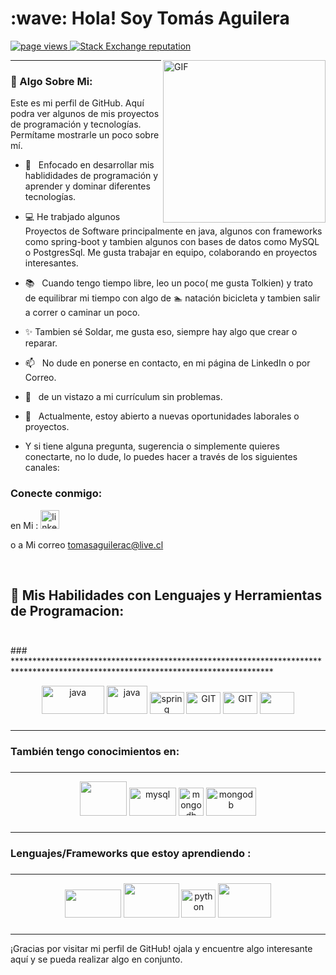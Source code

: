 <!-- encabezado-->
<h1 align="left" >:wave: Hola! Soy Tomás Aguilera </h1> 

<!--inicio cinta -->
<p align="left">
  <!--visitas de perfil-->
  <a href="https://github.com/TomasAguileraCastillo/TomasAguileraCastillo">
    <img src="https://komarev.com/ghpvc/?username=TomasAguileraCastillo" alt="page views" />
  </a>
    <!--stackoverflow-->
  <a href="https://stackoverflow.com/users/22093901">
    <img alt="Stack Exchange reputation" src="https://img.shields.io/stackexchange/stackoverflow/r/22093901?color=orange&label=reputation&logo=stackoverflow">
  </a>
</p>



<!--gif animado-->
<img align="right" alt="GIF" src="https://raw.githubusercontent.com/rahul-jha98/rahul-jha98/main/techstack.gif" width="260px"/>
<!--fin gif animado-->



---
<!--sobre mi -->
### 🧐 Algo Sobre Mi:

Este es mi perfil de GitHub. Aquí podra ver algunos de mis proyectos de programación y tecnologías. 
Permítame mostrarle un poco sobre mí.

- 🌱 &nbsp; Enfocado en desarrollar mis hablididades de programación y aprender y dominar diferentes tecnologías.
- 💻 He trabjado algunos Proyectos de Software principalmente en java, algunos con frameworks como spring-boot y tambien algunos con bases de datos como MySQL o PostgresSql.
  Me gusta trabajar en equipo, colaborando en proyectos interesantes.
- 📚 &nbsp; Cuando tengo tiempo libre, leo un poco( me gusta Tolkien) y trato de equilibrar mi tiempo
  con algo de :swimmer: natación bicicleta y tambien salir a correr o caminar un poco.
- :sparkles: Tambien sé Soldar, me gusta eso, siempre hay algo que crear o reparar.
- 📫 &nbsp; No dude en ponerse en contacto, en mi página de LinkedIn o por Correo.
- 📝 &nbsp; de un vistazo a mi currículum sin problemas.
- 👀 &nbsp; Actualmente, estoy abierto a nuevas oportunidades laborales o proyectos.

- Y si tiene alguna pregunta, sugerencia o simplemente quieres conectarte, no lo dude, lo puedes hacer a través de los siguientes canales:

 <!--redes Sociales-->
<h3>Conecte conmigo: </h3>
<div>en Mi : 
      <a href='https://www.linkedin.com/in/TomásAguilera/'>
        <img alt="linkedin" src="https://www.vectorlogo.zone/logos/linkedin/linkedin-icon.svg" height='30'/>
      </a>
     
  <span></span>
<div>
  <p>

o a Mi correo [tomasaguilerac@live.cl](tomasaguilerac@live.cl)

  </p>
</div>
</div>
<!--fin Redes-->


<!-- fin -->
<br>

##
<h2 align="left"> 🔨 Mis Habilidades con Lenguajes y Herramientas de Programacion: 
<br><br>
</h2>
###
***********************************************************************************************************************************
 <p align="center">
  <img src="https://www.vectorlogo.zone/logos/java/java-ar21.svg" alt="java" width="100" height="45"/>
  <img src="https://www.vectorlogo.zone/logos/php/php-icon.svg" alt="java" width="65" height="45"/>
  <img src="https://www.vectorlogo.zone/logos/w3_html5/w3_html5-icon.svg" alt="spring" width="55" height="35"/>
  <img src="https://www.vectorlogo.zone/logos/w3_css/w3_css-icon.svg" alt="GIT" width="55" height="35"/>
  <img src="https://www.vectorlogo.zone/logos/getbootstrap/getbootstrap-icon.svg" alt="GIT" width="55" height="35"/>
  <img src="https://upload.vectorlogo.zone/logos/javascript/images/239ec8a4-163e-4792-83b6-3f6d96911757.svg" width="55" height="35"/>
 </p>

###
***********************************************************************************************************************************


<h3>También tengo conocimientos en:</h3>

###
***********************************************************************************************************************************
 <p align="center">   
  <img src="https://www.vectorlogo.zone/logos/mysql/mysql-ar21.svg" alt="" width="75" height="55"/>
  <img src="https://www.vectorlogo.zone/logos/postgresql/postgresql-icon.svg" alt="mysql" width="75" height="45"/>
  <img src="https://upload.wikimedia.org/wikipedia/commons/thumb/1/18/ISO_C%2B%2B_Logo.svg/800px-ISO_C%2B%2B_Logo.svg.png" alt="mongodb" width="40" height="45"/>
  <img src="https://excelaprendizaje.files.wordpress.com/2018/03/que-es-vba.jpg?w=739&h=452&crop=1" alt="mongodb" width="80" height="45"/>
 </p>

 ###
***********************************************************************************************************************************


<h3>Lenguajes/Frameworks que estoy aprendiendo : </h3>

###
***********************************************************************************************************************************

 <p align="center"> 
  <img src="https://www.vectorlogo.zone/logos/nodejs/nodejs-horizontal.svg"  width="90" height="45"/>
  <img src="https://www.vectorlogo.zone/logos/laravel/laravel-ar21.svg"  width="89" height="55"/>
  <img src="https://www.vectorlogo.zone/logos/python/python-icon.svg" alt="python" width="55" height="45"/>
  <img src="https://www.vectorlogo.zone/logos/reactjs/reactjs-ar21.svg"  width="85" height="55"/>
 </p>

###
***********************************************************************************************************************************

¡Gracias por visitar mi perfil de GitHub! ojala y encuentre algo interesante aquí y se pueda realizar algo en conjunto.

